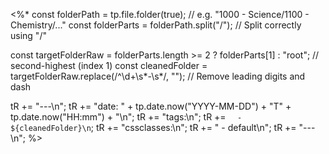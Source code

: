 <%*
const folderPath = tp.file.folder(true); // e.g. "1000 - Science/1100 - Chemistry/..."
const folderParts = folderPath.split("/"); // Split correctly using "/"

const targetFolderRaw = folderParts.length >= 2 ? folderParts[1] : "root"; // second-highest (index 1)
const cleanedFolder = targetFolderRaw.replace(/^\d+\s*-\s*/, ""); // Remove leading digits and dash

tR += "---\n";
tR += "date: " + tp.date.now("YYYY-MM-DD") + "T" + tp.date.now("HH:mm") + "\n";
tR += "tags:\n";
tR += `  - ${cleanedFolder}\n`;
tR += "cssclasses:\n";
tR += "  - default\n";
tR += "---\n";
%>
